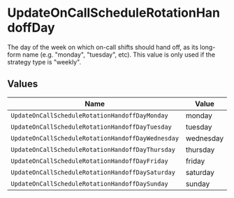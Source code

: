 # UpdateOnCallScheduleRotationHandoffDay

The day of the week on which on-call shifts should hand off, as its long-form name (e.g. "monday", "tuesday", etc). This value is only used if the strategy type is "weekly".


## Values

| Name                                              | Value                                             |
| ------------------------------------------------- | ------------------------------------------------- |
| `UpdateOnCallScheduleRotationHandoffDayMonday`    | monday                                            |
| `UpdateOnCallScheduleRotationHandoffDayTuesday`   | tuesday                                           |
| `UpdateOnCallScheduleRotationHandoffDayWednesday` | wednesday                                         |
| `UpdateOnCallScheduleRotationHandoffDayThursday`  | thursday                                          |
| `UpdateOnCallScheduleRotationHandoffDayFriday`    | friday                                            |
| `UpdateOnCallScheduleRotationHandoffDaySaturday`  | saturday                                          |
| `UpdateOnCallScheduleRotationHandoffDaySunday`    | sunday                                            |